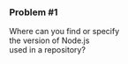 ### Problem #1

Where can you find or specify<br>
the version of Node.js<br>
used in a repository?

<aside class="notes">
</aside>
